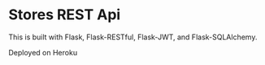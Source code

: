 # Stores REST Api
This is built with Flask, Flask-RESTful, Flask-JWT, and Flask-SQLAlchemy.

Deployed on Heroku
